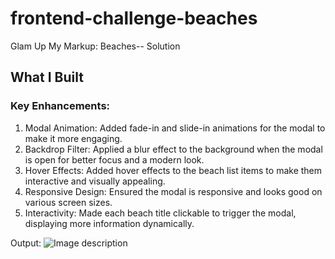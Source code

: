 # frontend-challenge-beaches
 Glam Up My Markup: Beaches-- Solution
## What I Built

### Key Enhancements:
1. Modal Animation: Added fade-in and slide-in animations for the modal to make it more engaging.
2. Backdrop Filter: Applied a blur effect to the background when the modal is open for better focus and a modern look.
3. Hover Effects: Added hover effects to the beach list items to make them interactive and visually appealing.
4. Responsive Design: Ensured the modal is responsive and looks good on various screen sizes.
5. Interactivity: Made each beach title clickable to trigger the modal, displaying more information dynamically.

 Output:
 ![Image description](https://dev-to-uploads.s3.amazonaws.com/uploads/articles/osbl6qg3srsiy08ahwwl.jpeg)
